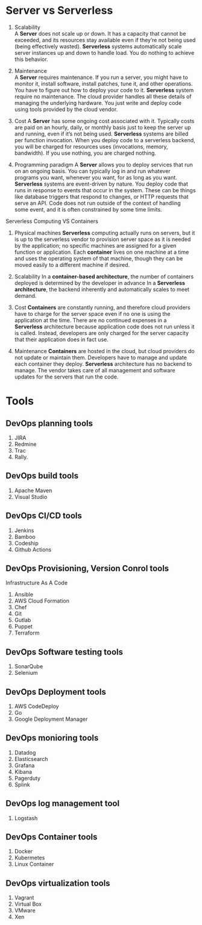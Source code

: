 # Server vs Serverless

1. Scalability <br>
        A **Server** does not scale up or down. It has a capacity that cannot be exceeded, and its resources stay available even if they’re not being used (being effectively wasted).
        **Serverless** systems automatically scale server instances up and down to handle load. You do nothing to achieve this behavior.

2. Maintenance <br>
            A **Server** requires maintenance. If you run a server, you might have to monitor it, install software, install patches, tune it, and other operations. You have to figure out how to deploy your code to it.
            **Serverless** system require no maintenance. The cloud provider handles all these details of managing the underlying hardware. You just write and deploy code using tools provided by the cloud vendor.

3. Cost
            A **Server** has some ongoing cost associated with it. Typically costs are paid on an hourly, daily, or monthly basis just to keep the server up and running, even if it’s not being used.
            **Serverless** systems are billed per function invocation. When you deploy code to a serverless backend, you will be charged for resources uses (invocations, memory, bandwidth). If you use nothing, you are charged nothing.
4. Programming paradigm
                A **Server** allows you to deploy services that run on an ongoing basis. You can typically log in and run whatever programs you want, whenever you want, for as long as you want.
                **Serverless** systems are event-driven by nature. You deploy code that runs in response to events that occur in the system. These can be things like database triggers that respond to changes, or HTTP requests that serve an API. Code does not run outside of the context of handling some event, and it is often constrained by some time limits.

Serverless Computing VS Containers
1. Physical machines
            **Serverless** computing actually runs on servers, but it is up to the serverless vendor to provision server space as it is needed by the application; no specific machines are assigned for a given function or application.
            Each **container** lives on one machine at a time and uses the operating system of that machine, though they can be moved easily to a different machine if desired.

2. Scalability
            In a **container-based architecture**, the number of containers deployed is determined by the developer in advance
            In a **Serverless architecture**, the backend inherently and automatically scales to meet demand.

3. Cost
            **Containers** are constantly running, and therefore cloud providers have to charge for the server space even if no one is using the application at the time.
            There are no continued expenses in a **Serverless** architecture because application code does not run unless it is called. Instead, developers are only charged for the server capacity that their application does in fact use.
4. Maintenance
            **Containers** are hosted in the cloud, but cloud providers do not update or maintain them. Developers have to manage and update each container they deploy.
            **Serverless** architecture has no backend to manage. The vendor takes care of all management and software updates for the servers that run the code.

# Tools
## DevOps planning tools
1. JIRA
2. Redmine
3. Trac
4. Rally.

## DevOps build tools
1. Apache Maven
2. Visual Studio

## DevOps CI/CD tools
1. Jenkins
2. Bamboo
3. Codeship
4. Github Actions

## DevOps Provisioning, Version Conrol tools
Infrastructure As A Code
1. Ansible
2. AWS Cloud Formation
3. Chef
4. Git
5. Gutlab
6. Puppet
7. Terraform

## DevOps Software testing tools
1. SonarQube
2. Selenium

## DevOps Deployment tools
1. AWS CodeDeploy
2. Go
3. Google Deployment Manager

## DevOps monioring tools
1. Datadog
2. Elasticsearch
3. Grafana
4. Kibana
5. Pagerduty
6. Splink

## DevOps log management tool
1. Logstash

## DevOps Container tools
1. Docker
2. Kubermetes
3. Linux Container

## DevOps virtualization tools
1. Vagrant
2. Virtual Box
3. VMware
4. Xen

#